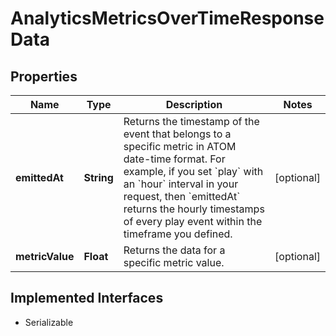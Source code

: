 

# AnalyticsMetricsOverTimeResponseData

## Properties

Name | Type | Description | Notes
------------ | ------------- | ------------- | -------------
**emittedAt** | **String** | Returns the timestamp of the event that belongs to a specific metric in ATOM date-time format. For example, if you set &#x60;play&#x60; with an &#x60;hour&#x60; interval in your request, then &#x60;emittedAt&#x60; returns the hourly timestamps of every play event within the timeframe you defined. |  [optional]
**metricValue** | **Float** | Returns the data for a specific metric value. |  [optional]


## Implemented Interfaces

* Serializable


